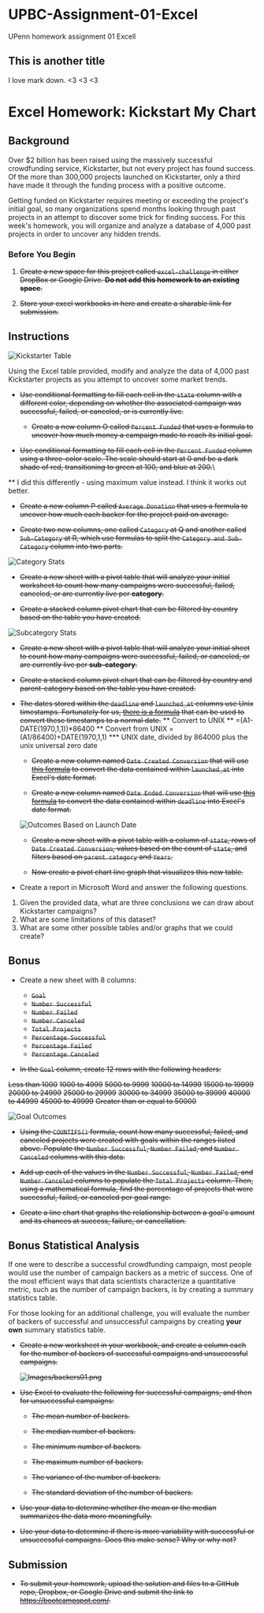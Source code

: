 # UPBC-Assignment-01-Excel
UPenn homework assignment 01 Excell

## This is another title
I love mark down. <3 <3 <3

# Excel Homework: Kickstart My Chart

## Background

Over $2 billion has been raised using the massively successful crowdfunding service, Kickstarter, but not every project has found success. Of the more than 300,000 projects launched on Kickstarter, only a third have made it through the funding process with a positive outcome.

Getting funded on Kickstarter requires meeting or exceeding the project's initial goal, so many organizations spend months looking through past projects in an attempt to discover some trick for finding success. For this week's homework, you will organize and analyze a database of 4,000 past projects in order to uncover any hidden trends.

### Before You Begin

1. ~~Create a new space for this project called `excel-challenge` in either DropBox or Google Drive. **Do not add this homework to an existing space**.~~

2. ~~Store your excel workbooks in here and create a sharable link for submission.~~

## Instructions

![Kickstarter Table](Images/FullTable.png)

Using the Excel table provided, modify and analyze the data of 4,000 past Kickstarter projects as you attempt to uncover some market trends.

* ~~Use conditional formatting to fill each cell in the `state` column with a different color, depending on whether the associated campaign was successful, failed, or canceled, or is currently live.~~

  * ~~Create a new column O called `Percent Funded` that uses a formula to uncover how much money a campaign made to reach its initial goal.~~

* ~~Use conditional formatting to fill each cell in the `Percent Funded` column using a three-color scale. The scale should start at 0 and be a dark shade of red, transitioning to green at 100, and blue at 200.~~\

** I did this differently - using maximum value instead. I think it works out better. 

  * ~~Create a new column P called `Average Donation` that uses a formula to uncover how much each backer for the project paid on average.~~

  * ~~Create two new columns, one called `Category` at Q and another called `Sub-Category` at R, which use formulas to split the `Category and Sub-Category` column into two parts.~~

  ![Category Stats](Images/CategoryStats.png)

  * ~~Create a new sheet with a pivot table that will analyze your initial worksheet to count how many campaigns were successful, failed, canceled, or are currently live per **category**.~~

  * ~~Create a stacked column pivot chart that can be filtered by country based on the table you have created.~~

  ![Subcategory Stats](Images/SubcategoryStats.png)

  * ~~Create a new sheet with a pivot table that will analyze your initial sheet to count how many campaigns were successful, failed, or canceled, or are currently live per **sub-category**.~~

  * ~~Create a stacked column pivot chart that can be filtered by country and parent-category based on the table you have created.~~

* ~~The dates stored within the `deadline` and `launched_at` columns use Unix timestamps. Fortunately for us, [there is a formula](https://www.extendoffice.com/documents/excel/2473-excel-timestamp-to-date.html) that can be used to convert these timestamps to a normal date.~~
		** Convert to UNIX
		** =(A1-DATE(1970,1,1))*86400
		** Convert from UNIX
		=(A1/86400)+DATE(1970,1,1)
		*** UNIX date, divided by 864000 plus the unix universal zero date

  * ~~Create a new column named `Date Created Conversion` that will use [this formula](https://www.extendoffice.com/documents/excel/2473-excel-timestamp-to-date.html) to convert the data contained within `launched_at` into Excel's date format.~~

  * ~~Create a new column named `Date Ended Conversion` that will use [this formula](https://www.extendoffice.com/documents/excel/2473-excel-timestamp-to-date.html) to convert the data contained within `deadline` into Excel's date format.~~

  ![Outcomes Based on Launch Date](/Images/LaunchDateOutcomes.png)

  * ~~Create a new sheet with a pivot table with a column of `state`, rows of `Date Created Conversion`, values based on the count of `state`, and filters based on `parent category` and `Years`.~~

  * ~~Now create a pivot chart line graph that visualizes this new table.~~

* Create a report in Microsoft Word and answer the following questions.

1. Given the provided data, what are three conclusions we can draw about Kickstarter campaigns?
2. What are some limitations of this dataset?
3. What are some other possible tables and/or graphs that we could create?

## Bonus

* Create a new sheet with 8 columns:

  * ~~`Goal`~~
  * ~~`Number Successful`~~
  * ~~`Number Failed`~~
  * ~~`Number Canceled`~~
  * ~~`Total Projects`~~
  * ~~`Percentage Successful`~~
  * ~~`Percentage Failed`~~
  * ~~`Percentage Canceled`~~

* ~~In the `Goal` column, create 12 rows with the following headers:~~

~~Less than 1000~~
~~1000 to 4999~~
~~5000 to 9999~~
~~10000 to 14999~~
~~15000 to 19999~~
~~20000 to 24999~~
~~25000 to 29999~~
~~30000 to 34999~~
~~35000 to 39999~~
~~40000 to 44999~~
~~45000 to 49999~~
~~Greater than or equal to 50000~~

  ![Goal Outcomes](Images/GoalOutcomes.png)

* ~~Using the `COUNTIFS()` formula, count how many successful, failed, and canceled projects were created with goals within the ranges listed above. Populate the `Number Successful`, `Number Failed`, and `Number Canceled` columns with this data.~~

* ~~Add up each of the values in the `Number Successful`, `Number Failed`, and `Number Canceled` columns to populate the `Total Projects` column. Then, using a mathematical formula, find the percentage of projects that were successful, failed, or canceled per goal range.~~

* ~~Create a line chart that graphs the relationship between a goal's amount and its chances at success, failure, or cancellation.~~

## Bonus Statistical Analysis

If one were to describe a successful crowdfunding campaign, most people would use the number of campaign backers as a metric of success. One of the most efficient ways that data scientists characterize a quantitative metric, such as the number of campaign backers, is by creating a summary statistics table.

For those looking for an additional challenge, you will evaluate the number of backers of successful and unsuccessful campaigns by creating **your own** summary statistics table.

* ~~Create a new worksheet in your workbook, and create a column each for the number of backers of successful campaigns and unsuccessful campaigns.~~

  ~~![Images/backers01.png](Images/backers01.png)~~

* ~~Use Excel to evaluate the following for successful campaigns, and then for unsuccessful campaigns:~~

  * ~~The mean number of backers.~~

  * ~~The median number of backers.~~

  * ~~The minimum number of backers.~~

  * ~~The maximum number of backers.~~

  * ~~The variance of the number of backers.~~

  * ~~The standard deviation of the number of backers.~~

* ~~Use your data to determine whether the mean or the median summarizes the data more meaningfully.~~

* ~~Use your data to determine if there is more variability with successful or unsuccessful campaigns. Does this make sense? Why or why not?~~

## Submission

* ~~To submit your homework, upload the solution and files to a GitHub repo, Dropbox, or Google Drive and submit the link to <https://bootcampspot.com/>.~~
